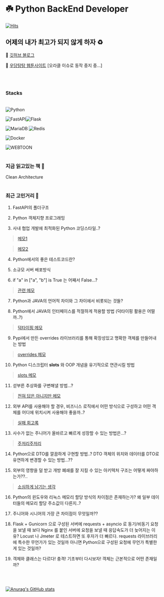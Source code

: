 # :shamrock: Python BackEnd Developer

[![Hits](https://hits.seeyoufarm.com/api/count/incr/badge.svg?url=https%3A%2F%2Fgithub.com%2FPunRabbit&count_bg=%2379C83D&title_bg=%23555555&icon=leaflet.svg&icon_color=%23FFFFFF&title=hits&edge_flat=false)](https://hits.seeyoufarm.com)


## 어제의 내가 최고가 되지 않게 하자 ♻️ 

:blue_heart: [깃허브 블로그](http://punrabbit.github.io)

:green_heart: [우당탕탕 웹툰사이트](https://www.juniverse.kro.kr) [오라클 이슈로 동작 중지 중...]

<br/><br/>


### Stacks <br/><br/>


<!--
**PunRabbit/PunRabbit** is a ✨ _special_ ✨ repository because its `README.md` (this file) appears on your GitHub profile.

Here are some ideas to get you started:

- 🔭 I’m currently working on ...
- 🌱 I’m currently learning ...
- 👯 I’m looking to collaborate on ...
- 🤔 I’m looking for help with ...
- 💬 Ask me about ...
- 📫 How to reach me: ...
- 😄 Pronouns: ...
- ⚡ Fun fact: ...
-->

<img alt="Python" src ="https://img.shields.io/badge/Python-3776AB.svg?&style=for-the-badge&logo=Python&logoColor=white"/> 

<img alt="FastAPI" src ="https://img.shields.io/badge/FastAPI-009688.svg?&style=for-the-badge&logo=FastAPI&logoColor=white"/><img alt="Flask" src ="https://img.shields.io/badge/Flask-000000.svg?&style=for-the-badge&logo=Flask&logoColor=white"/> 

<img alt="MariaDB" src ="https://img.shields.io/badge/MariaDB-003545.svg?&style=for-the-badge&logo=MariaDB&logoColor=white"/> <img alt="Redis" src ="https://img.shields.io/badge/Redis-DC382D.svg?&style=for-the-badge&logo=Redis&logoColor=white"/>

<img alt="Docker" src ="https://img.shields.io/badge/Docker-2496ED.svg?&style=for-the-badge&logo=Docker&logoColor=white"/>

<img alt="WEBTOON" src ="https://img.shields.io/badge/WEBTOON-00D564.svg?&style=for-the-badge&logo=WEBTOON&logoColor=white"/> <br/><br/>

### 지금 읽고있는 책 :book:

Clean Architecture <br/><br/>

### 최근 고민거리 💭 

1. FastAPI의 폴더구조

2. Python 객체지향 프로그래밍

3. 사내 협업 개발에 최적화된 Python 코딩스타일..?
> [메모1](https://punrabbit.github.io/python-abstractclass/)

> [메모2](https://punrabbit.github.io/python-abstractclass-change/)

4. Python에서의 좋은 테스트코드란?

5. 소규모 서버 배포방식

6. if "a" in ["a", "b"] is True 는 어째서 False...?
> [관련 메모](https://punrabbit.github.io/hello-everyone-happy/)

7. Python과 JAVA의 언어적 차이와 그 차이에서 비롯되는 것들? 

8. Python에서 JAVA의 인터페이스를 적절하게 적용할 방법 (덕타이핑 활용은 어떨까..?)
> [덕타이핑 메모](https://punrabbit.github.io/python-ducktyping/)

9. Pypi에서 만든 overrides 라이브러리를 통해 확장성있고 명확한 객체를 만들어내는 방법
> [overrides 메모](https://punrabbit.github.io/python-overrides/)

10. Python 디스크립터 __slots__ 와 OOP 개념을 유기적으로 연관시킬 방법
> [slots 메모](https://punrabbit.github.io/python-slots/)

11. 섣부른 추상화를 구변해낼 방법...?
> [전혀 답은 아니지만 메모](https://punrabbit.github.io/is-python-always-needs-abstractclass/)

12. 외부 API를 사용해야 할 경우, 비즈니스 로직에서 어떤 방식으로 구성하고 어떤 객체를 어디에 위치시켜 사용해야 좋을까..?
> [실패 회고록](https://punrabbit.github.io/why-need-good-architecture/)

13. 사수가 없는 주니어가 올바르고 빠르게 성장할 수 있는 방법은...?
> [주저리주저리](https://punrabbit.github.io/junior-developer-who-has-no-senior/)

14. Python으로 DTO를 깔끔하게 구현할 방법..? DTO 객체의 위치와 데이터를 DTO로 유연하게 변경할 수 있는 방법...??

15. 외부의 영향을 덜 받고 개방 폐쇄를 잘 지킬 수 있는 아키텍처 구조는 어떻게 짜야하는가??..
> [소심하게 남기는 생각](https://punrabbit.github.io/python-abstractclass2/)

16. Python의 윈도우와 리눅스 메모리 할당 방식의 차이점은 존재하는가? 왜 일부 데이터들의 메모리 할당 주소값이 다른지..?

17. 주니어와 시니어의 가장 큰 차이점이 무엇일까??

18. Flask + Gunicorn 으로 구성된 서버에 requests + asyncio 로 동기/비동기 요청을 보낼 때 보다 Nginx 를 붙인 서버에 요청을 보낼 때 응답속도가 더 늦어지는 이유? Locust 나 Jmeter 로 테스트하면 또 후자가 더 빠르다. requests 라이브러리에 특수한 무언가가 있는 것일까 아니면 Python으로 구성된 요청에 무언가 특별한게 있는 것일까?

19. 객체와 클래스는 다르다! 충격! 기초부터 다시보자! 객체는 근본적으로 어떤 존재일까?

<br/><br/>

[![Anurag's GitHub stats](https://github-readme-stats.vercel.app/api?username=punrabbit&show_icons=true&theme=dark)](https://github.com/punrabbit/github-readme-stats) <br/><br/>

